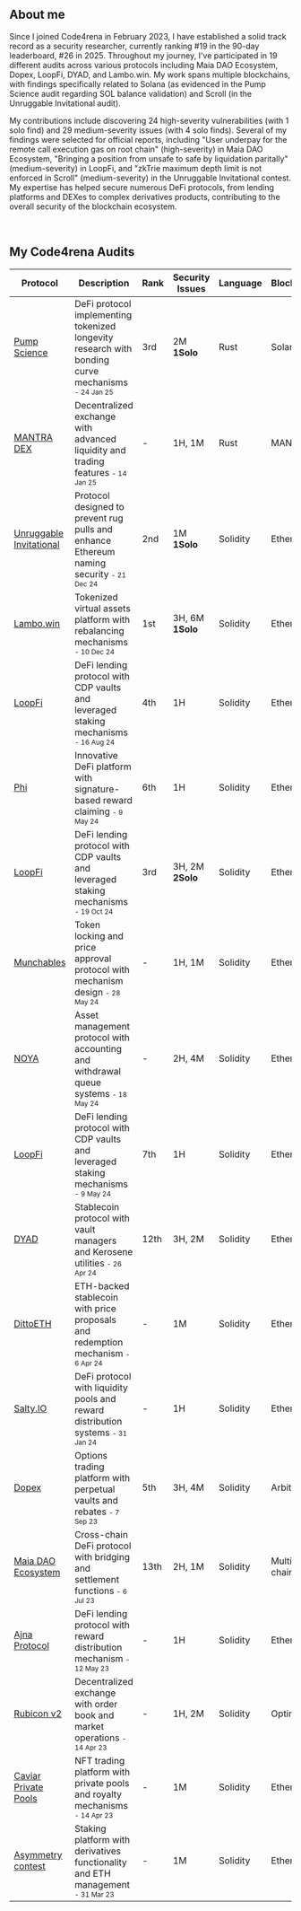 ## About me

Since I joined Code4rena in February 2023, I have established a solid track record as a security researcher, currently ranking #19 in the 90-day leaderboard, #26 in 2025. Throughout my journey, I've participated in 19 different audits across various protocols including Maia DAO Ecosystem, Dopex, LoopFi, DYAD, and Lambo.win. My work spans multiple blockchains, with findings specifically related to Solana (as evidenced in the Pump Science audit regarding SOL balance validation) and Scroll (in the Unruggable Invitational audit). 

My contributions include discovering 24 high-severity vulnerabilities (with 1 solo find) and 29 medium-severity issues (with 4 solo finds). Several of my findings were selected for official reports, including "User underpay for the remote call execution gas on root chain" (high-severity) in Maia DAO Ecosystem, "Bringing a position from unsafe to safe by liquidation paritally" (medium-severity) in LoopFi, and "zkTrie maximum depth limit is not enforced in Scroll" (medium-severity) in the Unruggable Invitational contest. My expertise has helped secure numerous DeFi protocols, from lending platforms and DEXes to complex derivatives products, contributing to the overall security of the blockchain ecosystem.

<br>

## My Code4rena Audits




| Protocol | Description | Rank | Security Issues | Language | Blockchain |
|----------|-------------|------|-----------------|----------|------------|
| [Pump Science](Pump-Science-audit.md) | DeFi protocol implementing tokenized longevity research with bonding curve mechanisms <span style="font-size: 12px;">- 24 Jan 25</span> | 3rd | 2M <br>**1Solo** | Rust | Solana |
| [MANTRA DEX](Mantra-Dex-audit.md) | Decentralized exchange with advanced liquidity and trading features <span style="font-size: 12px;">- 14 Jan 25</span> | - | 1H, 1M | Rust | MANTRA |
| [Unruggable Invitational](Unruggable-Invitational-audit.md) | Protocol designed to prevent rug pulls and enhance Ethereum naming security <span style="font-size: 12px;">- 21 Dec 24</span> | 2nd | 1M <br>**1Solo** | Solidity | Ethereum |
| [Lambo.win](Lambo-Win-audit.md) | Tokenized virtual assets platform with rebalancing mechanisms <span style="font-size: 12px;">- 10 Dec 24</span> | 1st | 3H, 6M <br>**1Solo** | Solidity | Ethereum |
| [LoopFi](loopfi-16AUG24-audit.md) | DeFi lending protocol with CDP vaults and leveraged staking mechanisms <span style="font-size: 12px;">- 16 Aug 24</span> | 4th | 1H | Solidity | Ethereum |
| [Phi](Phi-audit.md) | Innovative DeFi platform with signature-based reward claiming <span style="font-size: 12px;">- 9 May 24</span> | 6th | 1H | Solidity | Ethereum |
| [LoopFi](#audit_link) | DeFi lending protocol with CDP vaults and leveraged staking mechanisms <span style="font-size: 12px;">- 19 Oct 24</span> | 3rd | 3H, 2M <br>**2Solo** | Solidity | Ethereum |
| [Munchables](Munchables-audit.md) | Token locking and price approval protocol with mechanism design <span style="font-size: 12px;">- 28 May 24</span> | - | 1H, 1M | Solidity | Ethereum |
| [NOYA](Noya-audit.md) | Asset management protocol with accounting and withdrawal queue systems <span style="font-size: 12px;">- 18 May 24</span> | - | 2H, 4M | Solidity | Ethereum |
| [LoopFi](#audit_link) | DeFi lending protocol with CDP vaults and leveraged staking mechanisms <span style="font-size: 12px;">- 9 May 24</span> | 7th | 1H | Solidity | Ethereum |
| [DYAD](Dyad-audit.md) | Stablecoin protocol with vault managers and Kerosene utilities <span style="font-size: 12px;">- 26 Apr 24</span> | 12th | 3H, 2M | Solidity | Ethereum |
| [DittoETH](DittoETH-audit.md) | ETH-backed stablecoin with price proposals and redemption mechanism <span style="font-size: 12px;">- 6 Apr 24</span> | - | 1M | Solidity | Ethereum |
| [Salty.IO](#audit_link) | DeFi protocol with liquidity pools and reward distribution systems <span style="font-size: 12px;">- 31 Jan 24</span> | - | 1H | Solidity | Ethereum |
| [Dopex](Dopex-audit.md) | Options trading platform with perpetual vaults and rebates <span style="font-size: 12px;">- 7 Sep 23</span> | 5th | 3H, 4M | Solidity | Arbitrum |
| [Maia DAO Ecosystem](MaiaDAO-audit.md) | Cross-chain DeFi protocol with bridging and settlement functions <span style="font-size: 12px;">- 6 Jul 23</span> | 13th | 2H, 1M | Solidity | Multi-chain |
| [Ajna Protocol](Ajna-audit.md) | DeFi lending protocol with reward distribution mechanism <span style="font-size: 12px;">- 12 May 23</span> | - | 1H | Solidity | Ethereum |
| [Rubicon v2](RubiconV2-audit.md) | Decentralized exchange with order book and market operations <span style="font-size: 12px;">- 14 Apr 23</span> | - | 1H, 2M | Solidity | Optimism |
| [Caviar Private Pools](CaviarPrivatePools-audit.md) | NFT trading platform with private pools and royalty mechanisms <span style="font-size: 12px;">- 14 Apr 23</span> | - | 1M | Solidity | Ethereum |
| [Asymmetry contest](Asymmetry-audit.md) | Staking platform with derivatives functionality and ETH management <span style="font-size: 12px;">- 31 Mar 23</span> | - | 1M | Solidity | Ethereum |

